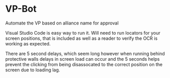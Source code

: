 # VP-Bot
Automate the VP based on alliance name for approval

Visual Studio Code is easy way to run it.
Will need to run locators for your screen positions, that is included as well as a reader to verify the OCR is working as expected.

There are 5 second delays, which seem long however when running behind protective walls delays in screen load can occur and the 5 seconds helps prevent the clicking from being disassocated to the correct position on the screen due to loading lag.
